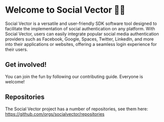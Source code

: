 # Welcome to Social Vector 👋🔗
Social Vector is a versatile and user-friendly SDK software tool designed to facilitate the implementation of social authentication on any platform. With Social Vector, users can easily integrate popular social media authentication providers such as Facebook, Google, Spaces, Twitter, LinkedIn, and more into their applications or websites, offering a seamless login experience for their users.

## Get involved!
You can join the fun by following our contributing guide. Everyone is welcome!

## Repositories
The Social Vector project has a number of repositories, see them here:
https://github.com/orgs/socialvector/repositories
